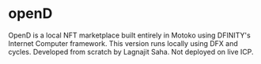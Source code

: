 # openD
OpenD is a local NFT marketplace built entirely in Motoko using DFINITY's Internet Computer framework. This version runs locally using DFX and cycles. Developed from scratch by Lagnajit Saha. Not deployed on live ICP.
